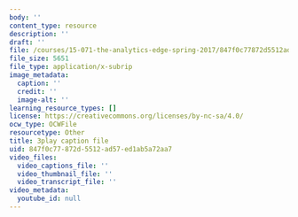 ```yaml
---
body: ''
content_type: resource
description: ''
draft: ''
file: /courses/15-071-the-analytics-edge-spring-2017/847f0c77872d5512ad57ed1ab5a72aa7_S-UZTbRqjeo.vtt
file_size: 5651
file_type: application/x-subrip
image_metadata:
  caption: ''
  credit: ''
  image-alt: ''
learning_resource_types: []
license: https://creativecommons.org/licenses/by-nc-sa/4.0/
ocw_type: OCWFile
resourcetype: Other
title: 3play caption file
uid: 847f0c77-872d-5512-ad57-ed1ab5a72aa7
video_files:
  video_captions_file: ''
  video_thumbnail_file: ''
  video_transcript_file: ''
video_metadata:
  youtube_id: null
---
```


